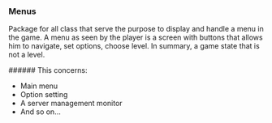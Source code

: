 ### Menus

Package for all class that serve the purpose to display and handle a menu
in the game. A menu as seen by the player is a screen with buttons that
allows him to navigate, set options, choose level. In summary, a game state
that is not a level.

###### This concerns:
* Main menu
* Option setting
* A server management monitor
* And so on...
